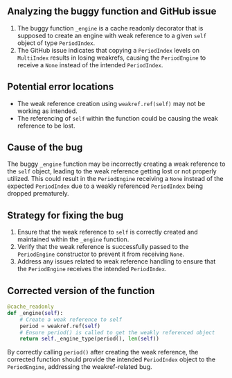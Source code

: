 ## Analyzing the buggy function and GitHub issue

1. The buggy function `_engine` is a cache readonly decorator that is supposed to create an engine with weak reference to a given `self` object of type `PeriodIndex`.
2. The GitHub issue indicates that copying a `PeriodIndex` levels on `MultiIndex` results in losing weakrefs, causing the `PeriodEngine` to receive a `None` instead of the intended `PeriodIndex`.

## Potential error locations
- The weak reference creation using `weakref.ref(self)` may not be working as intended.
- The referencing of `self` within the function could be causing the weak reference to be lost.

## Cause of the bug
The buggy `_engine` function may be incorrectly creating a weak reference to the `self` object, leading to the weak reference getting lost or not properly utilized. This could result in the `PeriodEngine` receiving a `None` instead of the expected `PeriodIndex` due to a weakly referenced `PeriodIndex` being dropped prematurely.

## Strategy for fixing the bug
1. Ensure that the weak reference to `self` is correctly created and maintained within the `_engine` function.
2. Verify that the weak reference is successfully passed to the `PeriodEngine` constructor to prevent it from receiving `None`.
3. Address any issues related to weak reference handling to ensure that the `PeriodEngine` receives the intended `PeriodIndex`.

## Corrected version of the function
```python
@cache_readonly
def _engine(self):
    # Create a weak reference to self
    period = weakref.ref(self)
    # Ensure period() is called to get the weakly referenced object
    return self._engine_type(period(), len(self))
``` 

By correctly calling `period()` after creating the weak reference, the corrected function should provide the intended `PeriodIndex` object to the `PeriodEngine`, addressing the weakref-related bug.